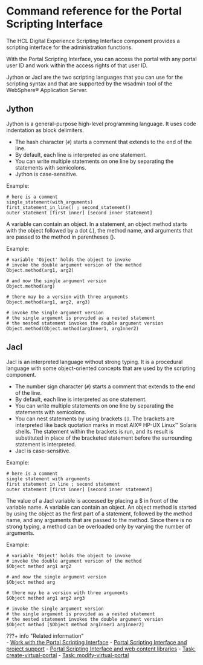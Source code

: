 # Command reference for the Portal Scripting Interface

The HCL Digital Experience Scripting Interface component provides a scripting interface for the administration functions.

With the Portal Scripting Interface, you can access the portal with any portal user ID and work within the access rights of that user ID.

Jython or Jacl are the two scripting languages that you can use for the scripting syntax and that are supported by the wsadmin tool of the WebSphere® Application Server.

## Jython

Jython is a general-purpose high-level programming language. It uses code indentation as block delimiters.

-   The hash character (`#`) starts a comment that extends to the end of the line.
-   By default, each line is interpreted as one statement.
-   You can write multiple statements on one line by separating the statements with semicolons.
-   Jython is case-sensitive.

Example:

```
# here is a comment
single_statement(with_arguments)
first_statement_in_line() ; second_statement()
outer statement [first inner] [second inner statement]
```

A variable can contain an object. In a statement, an object method starts with the object followed by a dot \(.\), the method name, and arguments that are passed to the method in parentheses \(\).

Example:

```
# variable 'Object' holds the object to invoke
# invoke the double argument version of the method
Object.method(arg1, arg2)

# and now the single argument version
Object.method(arg)

# there may be a version with three arguments
Object.method(arg1, arg2, arg3)

# invoke the single argument version
# the single argument is provided as a nested statement
# the nested statement invokes the double argument version
Object.method(Object.method(argInner1, argInner2)
```

## Jacl

Jacl is an interpreted language without strong typing. It is a procedural language with some object-oriented concepts that are used by the scripting component.

-   The number sign character (`#`) starts a comment that extends to the end of the line.
-   By default, each line is interpreted as one statement.
-   You can write multiple statements on one line by separating the statements with semicolons.
-   You can nest statements by using brackets `[]`. The brackets are interpreted like back quotation marks in most AIX® HP-UX Linux™ Solaris shells. The statement within the brackets is run, and its result is substituted in place of the bracketed statement before the surrounding statement is interpreted.
-   Jacl is case-sensitive.

Example:

```
# here is a comment
single statement with arguments
first statement in line ; second statement
outer statement [first inner] [second inner statement]
```

The value of a Jacl variable is accessed by placing a $ in front of the variable name. A variable can contain an object. An object method is started by using the object as the first part of a statement, followed by the method name, and any arguments that are passed to the method. Since there is no strong typing, a method can be overloaded only by varying the number of arguments.

Example:

```
# variable 'Object' holds the object to invoke
# invoke the double argument version of the method
$Object method arg1 arg2

# and now the single argument version
$Object method arg

# there may be a version with three arguments
$Object method arg1 arg2 arg3

# invoke the single argument version
# the single argument is provided as a nested statement
# the nested statement invokes the double argument version
$Object method [$Object method argInner1 argInner2]
```

???+ info "Related information"  
    -   [Work with the Portal Scripting Interface](../../../portal_admin_tools/portal_scripting_interface/adpsitsk.md)
    -   [Portal Scripting Interface and project support](../../../../../manage_content/wcm/wcm_artifacts/managed_pages/advadmin_managedpages/wcm_mngpages_projectpsi.md)
    -   [Portal Scripting Interface and web content libraries](../../../../../manage_content/wcm/wcm_artifacts/managed_pages/advadmin_managedpages/wcm_mngpages_librarypsi.md)
    -   [Task: create-virtual-portal](../../../../../build_sites/virtual_portal/vp_reference/vp_command_ref/portal_cfg_adm_vp/advp_cfgtsk_create.md)
    -   [Task: modify-virtual-portal](../../../../../build_sites/virtual_portal/vp_reference/vp_command_ref/portal_cfg_adm_vp/advp_cfgtsk_modify.md)

